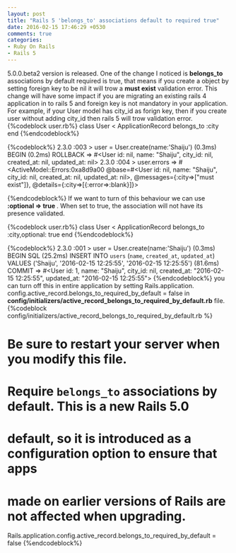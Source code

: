 ```yaml
---
layout: post
title: "Rails 5 'belongs_to' associations default to required true"
date: 2016-02-15 17:46:29 +0530
comments: true
categories: 
- Ruby On Rails
- Rails 5
---
```


<div class='post'>
	<div dir="ltr" style="text-align: left;" trbidi="on">
	5.0.0.beta2 version is released. One of the change I noticed is <strong>belongs_to</strong> associations by default required is true, that means if you create a object by setting foreign key to be nil it will trow a <strong>must exist</strong> validation error. This change will have some impact if you are migrating an existing rails 4 application in to rails 5 and foreign key is not mandatory in your application.
	<br/>
  For example, if your User model has city_id as forign key, then if you create user without adding city_id then rails 5 will trow validation error.
  {%codeblock user.rb%}
class User < ApplicationRecord
	belongs_to :city
end
{%endcodeblock%}

   {%codeblock%}
 2.3.0 :003 > user = User.create(name:'Shaiju')
   (0.3ms)  BEGIN
   (0.2ms)  ROLLBACK
 => #<User id: nil, name: "Shaiju", city_id: nil, created_at: nil, updated_at: nil> 
2.3.0 :004 > user.errors
 => #<ActiveModel::Errors:0xa8d9a00 @base=#<User id: nil, name: "Shaiju", city_id: nil, created_at: nil, updated_at: nil>, @messages={:city=>["must exist"]}, @details={:city=>[{:error=>:blank}]}> 

  {%endcodeblock%}
  If we want to turn of this behaviour we can use <strong>:optional => true </strong>. When set to true, the association will not have its presence validated.

  {%codeblock user.rb%}
class User < ApplicationRecord
  belongs_to :city,optional: true 
end
{%endcodeblock%}

{%codeblock%}
2.3.0 :001 > user = User.create(name:'Shaiju')
   (0.3ms)  BEGIN
  SQL (25.2ms)  INSERT INTO `users` (`name`, `created_at`, `updated_at`) VALUES ('Shaiju', '2016-02-15 12:25:55', '2016-02-15 12:25:55')
   (81.6ms)  COMMIT
 => #<User id: 1, name: "Shaiju", city_id: nil, created_at: "2016-02-15 12:25:55", updated_at: "2016-02-15 12:25:55"> 
  {%endcodeblock%}
 you can turn off this in entire application by setting Rails.application. config.active_record.belongs_to_required_by_default = false in <strong>config/initializers/active_record_belongs_to_required_by_default.rb</strong> file.
 {%codeblock config/initializers/active_record_belongs_to_required_by_default.rb %}
 # Be sure to restart your server when you modify this file.

# Require `belongs_to` associations by default. This is a new Rails 5.0
# default, so it is introduced as a configuration option to ensure that apps
# made on earlier versions of Rails are not affected when upgrading.
Rails.application.config.active_record.belongs_to_required_by_default = false
 {%endcodeblock%}
	</div>
</div>
